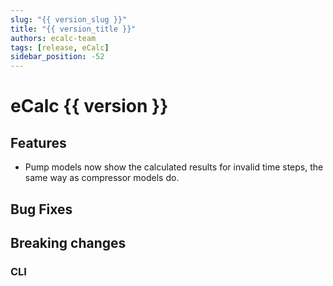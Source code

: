 ```yaml
---
slug: "{{ version_slug }}"
title: "{{ version_title }}"
authors: ecalc-team
tags: [release, eCalc]
sidebar_position: -52
---
```


# eCalc {{ version }}

## Features
- Pump models now show the calculated results for invalid time steps, the same way as compressor models do.

## Bug Fixes

## Breaking changes

### CLI
